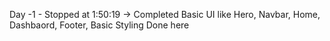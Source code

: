 Day -1 - Stopped at 1:50:19 -> Completed Basic UI like Hero, Navbar, Home, Dashbaord, Footer, Basic Styling Done here 
